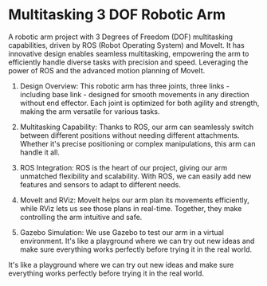 # Multitasking 3 DOF Robotic Arm
 A robotic arm project with 3 Degrees of Freedom (DOF) multitasking capabilities, driven by ROS (Robot Operating System) and MoveIt. It has innovative design enables seamless multitasking, empowering the arm to efficiently handle diverse tasks with precision and speed. Leveraging the power of ROS and the advanced motion planning of MoveIt.
 
 1) Design Overview: This robotic arm has three joints, three links - including base link - designed for smooth movements in any direction without end effector. Each joint is optimized for both agility and strength, making the arm versatile for various tasks.
 
 2) Multitasking Capability: Thanks to ROS, our arm can seamlessly switch between different positions without needing different attachments. Whether it's precise positioning or complex manipulations, this arm can handle it all.  
 
 3) ROS Integration: ROS is the heart of our project, giving our arm unmatched flexibility and scalability. With ROS, we can easily add new features and sensors to adapt to different needs.
 
 4) MoveIt and RViz: MoveIt helps our arm plan its movements efficiently, while RViz lets us see those plans in real-time. Together, they make controlling the arm intuitive and safe.  
 
 5) Gazebo Simulation: We use Gazebo to test our arm in a virtual environment. It's like a playground where we can try out new ideas and make sure everything works perfectly before trying it in the real world.

It's like a playground where we can try out new ideas and make sure everything works perfectly before trying it in the real world.
